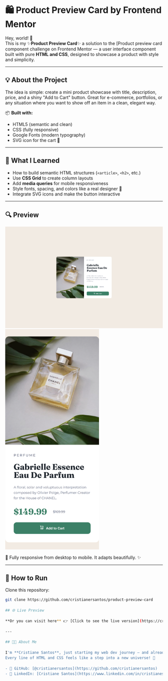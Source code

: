 # 🛍️ Product Preview Card by Frontend Mentor

Hey, world! 👋  
This is my ✨**Product Preview Card**✨  a solution to the [Product preview card component challenge on Frontend Mentor — a user interface component built with pure **HTML and CSS**, designed to showcase a product with style and simplicity. 

---

## 💡 About the Project

The idea is simple: create a mini product showcase with title, description, price, and a shiny "Add to Cart" button. Great for e-commerce, portfolios, or any situation where you want to show off an item in a clean, elegant way.

📦 **Built with:**
- HTML5 (semantic and clean)
- CSS (fully responsive)
- Google Fonts (modern typography)
- SVG icon for the cart 🛒

---

## 🎯 What I Learned

- How to build semantic HTML structures (`<article>`, `<h2>`, etc.)
- Use **CSS Grid** to create column layouts
- Add **media queries** for mobile responsiveness
- Style fonts, spacing, and colors like a real designer 🎨
- Integrate SVG icons and make the button interactive

---

## 🔍 Preview

![project preview](./images/desktop-responsive.png)
<img src="./images/mobile-responsive.png" alt="Mobile version" width="300px"/>

📱 Fully responsive from desktop to mobile. It adapts beautifully. ✨

---

## 🚀 How to Run

Clone this repository:

```bash
git clone https://github.com/cristianersantos/product-preview-card

## 🌐 Live Preview

**Or you can visit here** 👉 [Click to see the live version](https://cristianersantos.github.io/preview-card-component/)

---

## 👩‍💻 About Me

I'm **Cristiane Santos**, just starting my web dev journey — and already loving the magic of code! 💻✨  
Every line of HTML and CSS feels like a step into a new universe! 🌌

- 🚀 GitHub: [@cristianersantos](https://github.com/cristianersantos)  
- 💼 LinkedIn: [Cristiane Santos](https://www.linkedin.com/in/cristianesantossp/)



